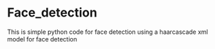 # Face_detection
This is simple python code for face detection using a haarcascade xml model for face detection
